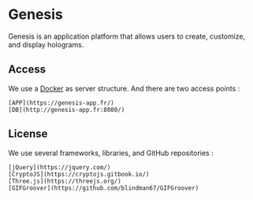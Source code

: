 # Genesis

Genesis is an application platform that allows users to create, customize, and display holograms.

## Access

We use a [Docker](https://github.com/nanoninja/docker-nginx-php-mysql) as server structure.
And there are two access points :


```
[APP](https://genesis-app.fr/)
[DB](http://genesis-app.fr:8080/)
```

## License

We use several frameworks, libraries, and GitHub repositories :

```
[jQuery](https://jquery.com/)
[CryptoJS](https://cryptojs.gitbook.io/)
[Three.js](https://threejs.org/)
[GIFGroover](https://github.com/blindman67/GIFGroover)
```

